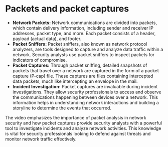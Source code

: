 # Packets and packet captures

- **Network Packets:** Network communications are divided into packets, which contain delivery information, including sender and receiver IP addresses, packet type, and more. Each packet consists of a header, payload (actual data), and footer.
- **Packet Sniffers:** Packet sniffers, also known as network protocol analyzers, are tools designed to capture and analyze data traffic within a network. Security analysts use packet sniffers to inspect packets for indicators of compromise.
- **Packet Captures:** Through packet sniffing, detailed snapshots of packets that travel over a network are captured in the form of a packet capture (P-cap) file. These captures are files containing intercepted data packets, much like intercepting an envelope in the mail.
- **Incident Investigation:** Packet captures are invaluable during incident investigations. They allow security professionals to access and observe the communications happening between devices over a network. This information helps in understanding network interactions and building a storyline to determine the events that occurred.

The video emphasizes the importance of packet analysis in network security and how packet captures provide security analysts with a powerful tool to investigate incidents and analyze network activities. This knowledge is vital for security professionals looking to defend against threats and monitor network traffic effectively.
